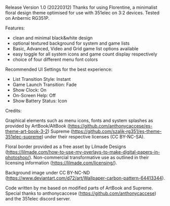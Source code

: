 Release Version 1.0 (20220312)
Thanks for using Florentine, a minimalist floral design theme optimised for use with 351elec on 3:2 devices. Tested on Anbernic RG351P.

Features:

- clean and minimal black&white design
- optional textured background for system and game lists
- Basic, Advanced, Video and Grid game list options available
- easy toggle for all system icons and game count display respectively
- choice of four different menu font colors

Recommended UI Settings for the best experience:

- List Transition Style:      Instant
- Game Launch Transition:     Fade
- Show Clock:                 On
- On-Screen Help:             Off
- Show Battery Status:        Icon

Credits:

Graphical elements such as menu icons, fonts and system splashes as provided by 
ArtBook/AltBook (https://github.com/anthonycaccese/es-theme-art-book-3-2)
Supreme (https://github.com/szalik-rg351/es-theme-351elec-supreme)
under their respective licenses (CC BY-NC-SA).


Floral border provided as a free asset by Lilmade Designs (https://lilmade.com/how-to-use-my-overlays-to-make-digital-papers-in-photoshop/).
Non-commercial transformative use as outlined in their licensing information (https://lilmade.com/licensing/).

Background image under CC BY-NC-ND (https://www.deviantart.com/d72/art/Wallpaper-carbon-pattern-64413344).

Code written by me based on modified parts of ArtBook and Supreme.
Special thanks to anthonycaccese (https://github.com/anthonycaccese) and the 351elec discord server.
